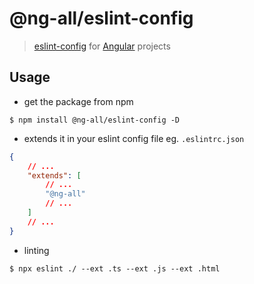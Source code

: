 # @ng-all/eslint-config
> [eslint-config](https://eslint.org) for [Angular](https://angular.io) projects

## Usage
* get the package from npm
```shell
$ npm install @ng-all/eslint-config -D
```

* extends it in your eslint config file eg. `.eslintrc.json`
```json
{
    // ...
    "extends": [
        // ...
        "@ng-all"
        // ...
    ]
    // ...
}
```

* linting
```shell
$ npx eslint ./ --ext .ts --ext .js --ext .html
```

